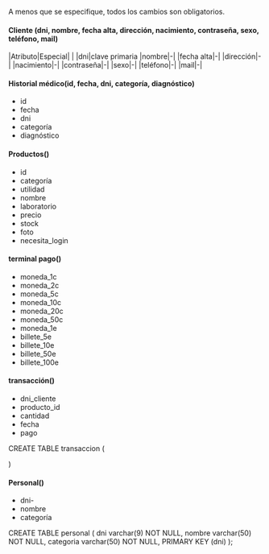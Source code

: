 A menos que se especifique, todos los cambios son obligatorios.

#### Cliente (dni, nombre, fecha alta, dirección, nacimiento, contraseña, sexo, teléfono, mail)

|Atributo|Especial|
|
|dni|clave primaria
|nombre|-|
|fecha alta|-|
|dirección|-|
|nacimiento|-|
|contraseña|-|
|sexo|-|
|teléfono|-|
|mail|-|

#### Historial médico(id, fecha, dni, categoría, diagnóstico)
- id
- fecha
- dni
- categoría
- diagnóstico

#### Productos()
- id
- categoría
- utilidad
- nombre
- laboratorio
- precio
- stock
- foto
- necesita_login

#### terminal pago()
- moneda_1c
- moneda_2c
- moneda_5c
- moneda_10c
- moneda_20c
- moneda_50c
- moneda_1e
- billete_5e
- billete_10e
- billete_50e
- billete_100e



#### transacción()
- dni_cliente
- producto_id
- cantidad
- fecha
- pago

CREATE TABLE transaccion (
    
)


#### Personal()
- dni- 
- nombre
- categoría

CREATE TABLE personal (
    dni varchar(9) NOT NULL,
    nombre varchar(50) NOT NULL,
    categoria varchar(50) NOT NULL,
    PRIMARY KEY (dni)
);

